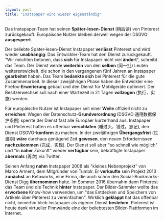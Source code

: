 ```yaml
---
layout: post
title: "Instapaper wird wieder eigenständig"
---
```

Das Instapaper-Team hat seinen **Später-lesen-Dienst** (稍后读) von Pinterest zurückgekauft. Europäische Nutzer bleiben derweil wegen der DSGVO **ausgesperrt**.

Der beliebte Später-lesen-Dienst Instapaper **verlässt** Pinterest und wird wieder **unabhängig**: Das Entwickler-Team hat den Dienst zurückgekauft. "Wir möchten betonen, dass **sich** für Instapaper nicht viel **ändert**", schreibt das Team. Der Dienst werde **weiterhin** von den **selben** (同一批) Leuten weiterentwickelt, die schon in den vergangenen fünf Jahren an Instapaper **gearbeitet** haben. Das Team **bedankte sich** bei Pinterest für die gute Zusammenarbeit. In dieser zweijährigen Phase haben die Entwickler eine Firefox-**Erweiterung** gebaut und den Dienst für Mobilgeräte optimiert. Der Besitzerwechsel soll nach einer Wartezeit in 21 Tagen **vollzogen** (执行，实施) werden.

Für europäische Nutzer ist Instapaper seit einer **Weile** offiziell nicht zu **erreichen**: Wegen der Datenschutz-**Grundverordnung** (DSGVO 通用数据保护条例) sperrte der Dienst fast alle Europäer kurzerhand aus. Instapaper und Pinterest hatten es offenbar **verschlafen** (睡过头，错过，忘记), den Dienst DSGVO-**konform** zu machen. In der zweijährigen **Übergangsfrist** (过渡期) **wäre** durchaus genügend Zeit **gewesen**, den neuen Erfordernissen **nachzukommen** (完成，实现). Der Dienst soll aber "so schnell wie möglich" und "in **naher** Zukunft" wieder **verfügbar** sein, bekräftigte Instapaper **abermals** (再次) via Twitter.

Seinen Anfang **nahm** Instapaper 2008 als "kleines Nebenprojekt" von Marco Arment, dem Mitgründer von Tumblr. Er **verkaufte** sein Projekt 2013 **zunächst** an Betaworks, eine Firma, die auch schon den Social-Bookmarks-Dienst Digg **übernommen** hatte. Im Sommer 2016 übernahm dann Pinterest das Team und die Technik **hinter** Instapaper. Der Bilder-Sammler wollte das **erworbene** Know-how verwenden, um "das Entdecken und Speichern von Artikeln über Pinterest zu vereinfachen". Wirklich **geklappt** hat das offenbar nicht, immerhin blieb Instapaper als eigener Dienst **bestehen**. Pinterest ist heute dank virtueller Pinnwände eine der beliebtesten Bilder-Plattformen im Internet.
